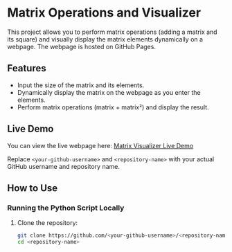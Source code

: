 # Matrix Operations and Visualizer

This project allows you to perform matrix operations (adding a matrix and its square) and visually display the matrix elements dynamically on a webpage. The webpage is hosted on GitHub Pages.

## Features
- Input the size of the matrix and its elements.
- Dynamically display the matrix on the webpage as you enter the elements.
- Perform matrix operations (matrix + matrix²) and display the result.

## Live Demo
You can view the live webpage here: [Matrix Visualizer Live Demo](https://kid-dk.github.io/matrixadd/)

Replace `<your-github-username>` and `<repository-name>` with your actual GitHub username and repository name.

## How to Use

### Running the Python Script Locally
1. Clone the repository:
   ```bash
   git clone https://github.com/<your-github-username>/<repository-name>.git
   cd <repository-name>
